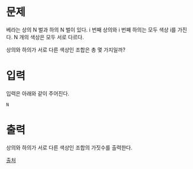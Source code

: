 # 문제

베라는 상의 N 벌과 하의 N 벌이 있다. i 번째 상의와 i 번째 하의는 모두 색상 i를 가진다. N 개의 색상은 모두 서로 다르다.

상의와 하의가 서로 다른 색상인 조합은 총 몇 가지일까?

# 입력

입력은 아래와 같이 주어진다.
```
N
```

# 출력

상의와 하의가 서로 다른 색상인 조합의 가짓수를 출력한다.

[출처](https://www.acmicpc.net/problem/15439)
